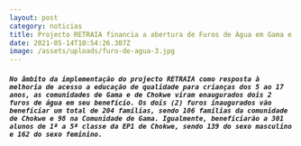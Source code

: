 ```yaml
---
layout: post
category: noticias
title: Projecto RETRAIA financia a abertura de Furos de Água em Gama e Chokwe
date: 2021-05-14T10:54:26.307Z
image: /assets/uploads/furo-de-agua-3.jpg
---
```

##### `No âmbito da implementação do projecto RETRAIA como resposta à melhoria de acesso a educação de qualidade para crianças dos 5 ao 17 anos, as comunidades de Gama e de Chokwe viram enaugurados dois 2 furos de água em seu benefício. Os dois (2) furos inaugurados vão beneficiar um total de 204 famílias, sendo 106 famílias da comunidade de Chokwe e 98 na Comunidade de Gama. Igualmente, beneficiarão a 301 alunos de 1ª a 5ª classe da EP1 de Chokwe, sendo 139 do sexo masculino e 162 do sexo feminino.`